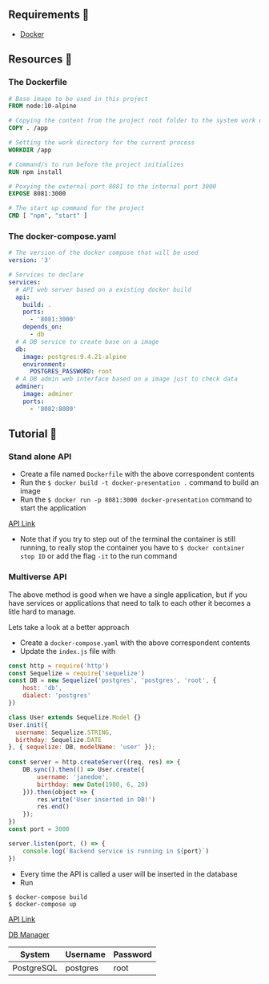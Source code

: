 ## Requirements 🔨
- [Docker](https://docker.com)

## Resources 📜
### The Dockerfile 
```Dockerfile
# Base image to be used in this project
FROM node:10-alpine

# Copying the content from the project root folder to the system work directory
COPY . /app

# Setting the work directory for the current process
WORKDIR /app

# Command/s to run before the project initializes
RUN npm install

# Poxying the external port 8081 to the internal port 3000
EXPOSE 8081:3000

# The start up command for the project
CMD [ "npm", "start" ]
```

### The docker-compose.yaml
```yaml
# The version of the docker compose that will be used
version: '3'

# Services to declare
services: 
  # API web server based on a existing docker build
  api:
    build: .
    ports: 
      - '8081:3000'
    depends_on: 
      - db
  # A DB service to create base on a image
  db:
    image: postgres:9.4.21-alpine
    environment: 
      POSTGRES_PASSWORD: root
  # A DB admin web interface based on a image just to check data
  adminer:
    image: adminer
    ports:
      - '8082:8080'
```

## Tutorial 📘
### Stand alone API
- Create a file named ``Dockerfile`` with the above correspondent contents
- Run the ``$ docker build -t docker-presentation .`` command to build an image
- Run the ``$ docker run -p 8081:3000 docker-presentation`` command to start the application

[API Link](http://localhost:8081)

- Note that if you try to step out of the terminal the container is still running, to really stop the container you have to ``$ docker container stop ID`` or add the flag ``-it`` to the run command

### Multiverse API

The above method is good when we have a single application, but if you have services or applications that need to talk to each other it becomes a litle hard to manage.

Lets take a look at a better approach

- Create a ``docker-compose.yaml`` with the above correspondent contents
- Update the ``index.js`` file with 
```javascript
const http = require('http')
const Sequelize = require('sequelize')
const DB = new Sequelize('postgres', 'postgres', 'root', {
    host: 'db',
    dialect: 'postgres'
})

class User extends Sequelize.Model {}
User.init({
  username: Sequelize.STRING,
  birthday: Sequelize.DATE
}, { sequelize: DB, modelName: 'user' });
  
const server = http.createServer((req, res) => {
    DB.sync().then(() => User.create({
        username: 'janedoe',
        birthday: new Date(1980, 6, 20)
    })).then(object => {
        res.write('User inserted in DB!')
        res.end()
    });
})
const port = 3000

server.listen(port, () => {
    console.log(`Backend service is running in ${port}`)
})
```
- Every time the API is called a user will be inserted in the database
- Run 
```
$ docker-compose build
$ docker-compose up
```

[API Link](http://localhost:8081)

[DB Manager](http://localhost:8082)

| System | Username | Password |
| --- | --- | --- |
| PostgreSQL | postgres | root |
